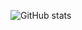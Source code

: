 
![GitHub stats](https://github-readme-stats.vercel.app/api?username=CalMorris&count_private=true&theme=swift&hide_rank=true&count_private=true)
